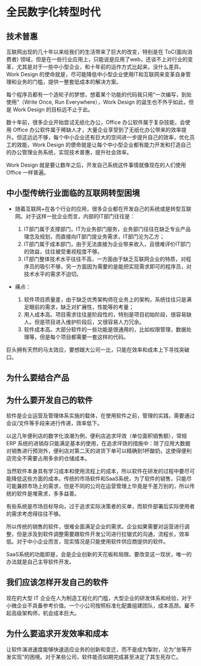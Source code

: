 # 全民数字化转型时代

## 技术普惠
互联网出现的几十年以来给我们的生活带来了巨大的改变，特别是在 ToC(面向消费者) 领域，但是在一些行业应用上，只能说是应用了web，还谈不上对行业的变革，尤其是对于一些中小型企业，和十年前的运作方式比起来，没什么差异。
Work Design 的使命就是，尽可能降低中小型企业使用IT和互联网来变革自身管理和业务的门槛，提供一整套低成本的解决方案。

每个程序员都有一个造轮子的梦想，想着某个功能的代码我只用“一次编写，到处使用”（Write Once, Run Everywhere），Work Design 的诞生也不外乎如此，但是 Work Design 的目标远不止于此。

数十年前，很多企业开始尝试无纸化办公，Office 办公软件属于复杂技能，会使用 Office 办公软件属于稀缺人才，大量企业享受到了无纸化办公带来的效率提升。但这远远不够，每个中小企业还有巨大的空间进一步提升自己的效率，优化员工的效能，Work Design 的使命就是让每个中小型企业都有能力开发和打造自己的办公管理业务系统，实现技术普惠，提升社会效率。

Work Design 就是要让数年之后，开发自己系统这件事情就像现在的人们使用 Office 一样普遍。


## 中小型传统行业面临的互联网转型困境

* 随着互联网+在各个行业的应用，很多企业都在开发自己的系统或是转型互联网。对于这样一批企业而言，内部的IT部门往往是：

  1. IT部门属于支撑部门，IT为业务部门服务，业务部门往往在缺乏专业产品理念及规划，而直接向IT部门提业务需求，IT部门沦为乙方；
  2. IT部门属于成本部门，由于无法直接为企业带来收入，且很难评价IT部门的效益，往往被受重视程度不够。
  3. IT部门整体技术水平往往不高，一方面由于缺乏互联网企业的特质，对程序员的吸引不够，另一方面因为需要的是能把实现需求即可的程序员，对技术水平的需求不迫切。

* 痛点：
  1. 软件项目质量差，由于缺乏优秀架构师在业务上的架构，系统往往只是满足眼前的需求，缺乏对扩展性，性能等的考量；
  2. 用人成本高。项目需求往往是阶段性的，特别是项目初始阶段，很容易缺人。但是项目进入维护阶段后，又很容易人力冗余。
  3. 软件成本高。大部分软件的一些功能是很通用的，比如权限管理，数据处理等，但是每个项目都需要一套这样的代码。

巨头拥有天然的马太效应，要想跟大公司一比，只能在效率和成本上下寻找突破口。


## 为什么要结合产品




## 为什么要开发自己的软件
软件是企业运营及管理体系实施的载体，在使用软件之前，管理的实践，需要通过会议/文件等手段来进行传递，效率低下。

以这几年便利店的数字化浪潮为例，便利店追求坪效（单位面积销售额），常规 ERP 系统的进销存只能满足基本的使用，在追求坪效的措施中：除了应用大数据对销售进行预测外，便利店对第二天的进货下单可以精确到1杯酸奶，这使得便利店完全不需要占用多余的仓储成本。

当然软件本身具有学习成本和使用流程上的成本，所以软件在研发的过程中要尽可能降低这些方面的成本。传统的市场软件和SaaS系统，为了软件的销售，只能尽可能兼顾市场上的需求，但是不同的公司在运营管理上毕竟是千差万别的，所以传统的软件是堆需求，多多益善。

有些系统是市场目标导向，过于追求实际决策者的买单，而软件部署后实际使用者的需求考虑得往往不够。

所以传统的销售的软件，很难全面满足企业的需求。企业如果需要对运营进行调整，但是涉及到软件调整需要跟软件开发公司进行拉锯式的沟通，流程长，效率低。对于中小企业而言，现实情况是只能使用软件供应商提供的软件。

SaaS系统的功能即是，会是企业创新的天花板和局限。要改变这一现状，唯一的办法就是自己主导软件开发。


## 我们应该怎样开发自己的软件
现在的大型 IT 企业在人为制造工程化的门槛，大型企业的研发体系和经验，对于小微企业不具备参考价值。一个小公司按照标准化配置组建团队，成本高昂。雇不起高级架构师，机会成本巨大。


## 为什么要追求开发效率和成本
让软件演进速度能够快速适应业务的创新和变迁，而不是成为掣肘，沦为“坐等开发实现”的困境。对于某些公司，软件能否如期完成甚至决定了其生死存亡。
